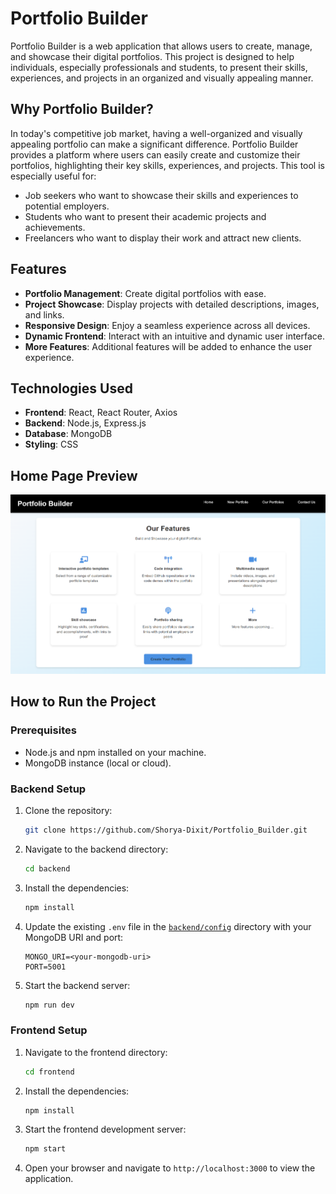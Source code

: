 
<!-- 
Instruction to Run the web application -->


# Portfolio Builder

Portfolio Builder is a web application that allows users to create, manage, and showcase their digital portfolios. This project is designed to help individuals, especially professionals and students, to present their skills, experiences, and projects in an organized and visually appealing manner.

## Why Portfolio Builder?

In today's competitive job market, having a well-organized and visually appealing portfolio can make a significant difference. Portfolio Builder provides a platform where users can easily create and customize their portfolios, highlighting their key skills, experiences, and projects. This tool is especially useful for:

- Job seekers who want to showcase their skills and experiences to potential employers.
- Students who want to present their academic projects and achievements.
- Freelancers who want to display their work and attract new clients.

## Features

- **Portfolio Management**: Create digital portfolios with ease.
- **Project Showcase**: Display projects with detailed descriptions, images, and links.
- **Responsive Design**: Enjoy a seamless experience across all devices.
- **Dynamic Frontend**: Interact with an intuitive and dynamic user interface.
- **More Features**: Additional features will be added to enhance the user experience.

## Technologies Used

- **Frontend**: React, React Router, Axios
- **Backend**: Node.js, Express.js
- **Database**: MongoDB
- **Styling**: CSS

## Home Page Preview

![Portfolio Builder Demo](image.png)

## How to Run the Project

### Prerequisites

- Node.js and npm installed on your machine.
- MongoDB instance (local or cloud).

### Backend Setup

1. Clone the repository:
    ```sh
    git clone https://github.com/Shorya-Dixit/Portfolio_Builder.git
    ```
2. Navigate to the backend directory:
    ```sh
    cd backend
    ```

3. Install the dependencies:
    ```sh
    npm install
    ```

4. Update the existing `.env` file in the [`backend/config`](backend/config ) directory with your MongoDB URI and port:
    ```env
    MONGO_URI=<your-mongodb-uri>
    PORT=5001
    ```

4. Start the backend server:
    ```sh
    npm run dev
    ```

### Frontend Setup

1. Navigate to the frontend directory:
    ```sh
    cd frontend
    ```

2. Install the dependencies:
    ```sh
    npm install
    ```

3. Start the frontend development server:
    ```sh
    npm start
    ```

4. Open your browser and navigate to `http://localhost:3000` to view the application.




